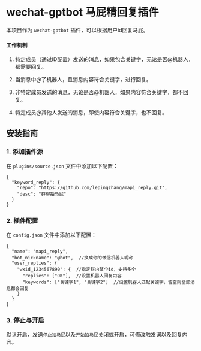 # wechat-gptbot 马屁精回复插件

本项目作为 `wechat-gptbot` 插件，可以根据用户id回复马屁。

#### 工作机制
1. 特定成员（通过ID配置）发送的消息，如果包含关键字，无论是否@机器人，都需要回复。


2. 当消息中@了机器人，且消息内容符合关键字，进行回复。


3. 非特定成员发送的消息，无论是否@机器人，如果内容符合关键字，都不回复。


4. 特定成员@其他人发送的消息，即使内容符合关键字，也不回复。

## 安装指南

### 1. 添加插件源
在 `plugins/source.json` 文件中添加以下配置：
```
{
  "keyword_reply": {
    "repo": "https://github.com/lepingzhang/mapi_reply.git",
    "desc": "群聊拍马屁"
  }
}
```

### 2. 插件配置
在 `config.json` 文件中添加以下配置：
```
{
  "name": "mapi_reply",
  "bot_nickname": "@bot",  //换成你的微信机器人昵称
  "user_replies": {
    "wxid_1234567890": {  //指定群内某个id，支持多个
      "replies": ["OK"],  //设置机器人回复内容
      "keywords": ["关键字1", "关键字2"]  //设置机器人匹配关键字，留空则全部消息都会回复
    }
  }
}
```

### 3. 停止与开启
默认开启，发送`停止拍马屁`以及`开始拍马屁`关闭或开启，可修改触发词以及回复内容。
